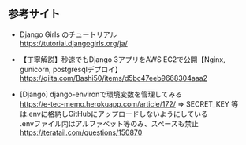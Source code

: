 ## 参考サイト
- Django Girls のチュートリアル  
https://tutorial.djangogirls.org/ja/

- 【丁寧解説】秒速でもDjango 3アプリをAWS EC2で公開【Nginx, gunicorn, postgresqlデプロイ】  
https://qiita.com/Bashi50/items/d5bc47eeb9668304aaa2

- [Django] django-environで環境変数を管理してみる  
https://e-tec-memo.herokuapp.com/article/172/
 => SECRET_KEY 等は.envに格納しGitHubにアップロードしないようにしている  
.envファイル内はアルファベット等のみ、スペースも禁止  
https://teratail.com/questions/150870
